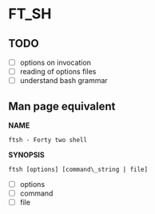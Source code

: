 # FT\_SH

## TODO

- [ ] options on invocation
- [ ] reading of options files
- [ ] understand bash grammar

## Man page equivalent

__NAME__

    ftsh - Forty two shell

__SYNOPSIS__

    ftsh [options] [command\_string | file]
- [ ] options
- [ ] command
- [ ] file
